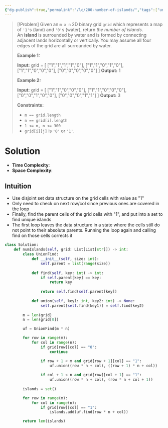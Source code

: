 ```yaml
---
{"dg-publish":true,"permalink":"/lc/200-number-of-islands/","tags":["unionFind"]}
---
```


>[!Problem]
>Given an `m x n` 2D binary grid `grid` which represents a map of `'1'`s (land) and `'0'`s (water), return _the number of islands_.
> An **island** is surrounded by water and is formed by connecting adjacent lands horizontally or vertically. You may assume all four edges of the grid are all surrounded by water.
> 
> **Example 1:**
> 
> **Input:** grid = [
>   ["1","1","1","1","0"],
>   ["1","1","0","1","0"],
>   ["1","1","0","0","0"],
>   ["0","0","0","0","0"]
> ]
> **Output:** 1
> 
> **Example 2:**
> 
> **Input:** grid = [
>   ["1","1","0","0","0"],
>   ["1","1","0","0","0"],
>   ["0","0","1","0","0"],
>   ["0","0","0","1","1"]
> ]
> **Output:** 3
> 
> **Constraints:**
> 
> - `m == grid.length`
> - `n == grid[i].length`
> - `1 <= m, n <= 300`
> - `grid[i][j]` is `'0'` or `'1'`.

# Solution
- **Time Complexity**:
- **Space Complexity**: 
## Intuition
- Use disjoint set data structure on the grid cells with value as "1"
- Only need to check on next row/col since previous ones are covered in the loop
- Finally, find the parent cells of the grid cells with "1", and put into a set to find unique islands
- The first loop leaves the data structure in a state where the cells still do not point to their absolute parents. Running the loop again and calling find on those cells corrects it
```python
class Solution:
    def numIslands(self, grid: List[List[str]]) -> int:
        class UnionFind:
            def __init__(self, size: int):
                self.parent = list(range(size))
            
            def find(self, key: int) -> int:
                if self.parent[key] == key:
                    return key
                
                return self.find(self.parent[key])
            
            def union(self, key1: int, key2: int) -> None:
                self.parent[self.find(key1)] = self.find(key2)
        
        m = len(grid)
        n = len(grid[0])

        uf = UnionFind(m * n)

        for row in range(m):
            for col in range(n):
                if grid[row][col] == "0":
                    continue

                if row + 1 < m and grid[row + 1][col] == "1":
                    uf.union((row * n + col), ((row + 1) * n + col))
                
                if col + 1 < n and grid[row][col + 1] == "1":
                    uf.union((row * n + col), (row * n + col + 1))
    
        islands = set()

        for row in range(m):
            for col in range(n):
                if grid[row][col] == "1":
                    islands.add(uf.find(row * n + col))

        return len(islands)
```